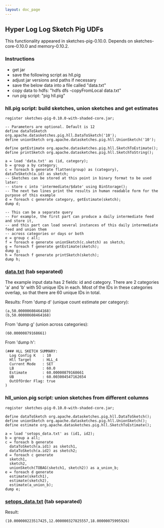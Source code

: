 ```yaml
---
layout: doc_page
---
```


## Hyper Log Log Sketch Pig UDFs

This functionality appeared in sketches-pig-0.10.0. Depends on sketches-core-0.10.0 and memory-0.10.2.

### Instructions

* get jar
* save the following script as hll.pig
* adjust jar versions and paths if necessary
* save the below data into a file called "data.txt"
* copy data to hdfs: "hdfs dfs -copyFromLocal data.txt"
* run pig script: "pig hll.pig"

### hll.pig script: build sketches, union sketches and get estimates

    register sketches-pig-0.10.0-with-shaded-core.jar;

    -- Parameters are optional. Default is 12
    define dataToSketch org.apache.datasketches.pig.hll.DataToSketch('10');
    define unionSketch org.apache.datasketches.pig.hll.UnionSketch('10');
 
    define getEstimate org.apache.datasketches.pig.hll.SketchToEstimate();
    define printSketch org.apache.datasketches.pig.hll.SketchToString();

    a = load 'data.txt' as (id, category);
    b = group a by category;
    c = foreach b generate flatten(group) as (category), dataToSketch(a.id) as sketch;
    -- Sketches can be stored at this point in binary format to be used later:
    -- store c into 'intermediate/$date' using BinStorage();
    -- The next two lines print the results in human readable form for the purpose of this example
    d = foreach c generate category, getEstimate(sketch);    
    dump d;

    -- This can be a separate query
    -- For example, the first part can produce a daily intermediate feed and store it,
    -- and this part can load several instances of this daily intermediate feed and union them
    -- across categories or days or both
    e = group c all;
    f = foreach e generate unionSketch(c.sketch) as sketch;
    g = foreach f generate getEstimate(sketch);  
    dump g;
    h = foreach f generate printSketch(sketch);
    dump h;

### [data.txt]({{site.docs_dir}}/Theta/data.txt) (tab separated)

The example input data has 2 fields: id and category.
There are 2 categories 'a' and 'b' with 50 unique IDs in each.
Most of the IDs in these categories overlap, so that there are 60 unique IDs in total.

Results:
From 'dump d' (unique count estimate per category):

    (a,50.00000608464168)
    (b,50.00000608464168)

From 'dump g' (union across categories):

    (60.00000879168661)

From 'dump h':

    (### HLL SKETCH SUMMARY: 
      Log Config K   : 10
      Hll Target     : HLL_4
      Current Mode   : SET
      LB             : 60.0
      Estimate       : 60.00000879168661
      UB             : 60.003004547162654
      OutOfOrder Flag: true
    )

### hll_union.pig script: union sketches from different columns

    register sketches-pig-0.10.0-with-shaded-core.jar;

    define dataToSketch org.apache.datasketches.pig.hll.DataToSketch();
    define unionSketch org.apache.datasketches.pig.hll.UnionSketch();
    define estimate org.apache.datasketches.pig.hll.SketchToEstimate();

    a = load 'setops_data.txt' as (id1, id2);
    b = group a all;
    c = foreach b generate
      dataToSketch(a.id1) as sketch1,
      dataToSketch(a.id2) as sketch2;
    d = foreach c generate
      sketch1,
      sketch2,
      unionSketch(TOBAG(sketch1, sketch2)) as a_union_b;
    e = foreach d generate
      estimate(sketch1),
      estimate(sketch2),
      estimate(a_union_b);
    dump e;

### [setops_data.txt]({{site.docs_dir}}/Theta/setops_data.txt) (tab separated)

Result:

    (10.000000223517425,12.000000327825557,18.00000075995926)

